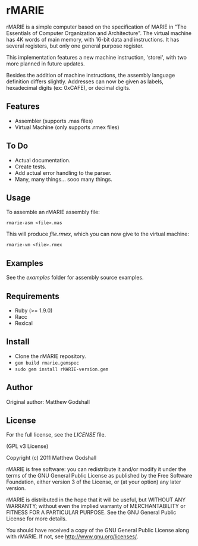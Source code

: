 rMARIE
===========

rMARIE is a simple computer based on the specification of MARIE in
"The Essentials of Computer Organization and Architecture". The virtual
machine has 4K words of main memory, with 16-bit data and instructions.
It has several registers, but only one general purpose register.

This implementation features a new machine instruction, 'storei', with
two more planned in future updates.

Besides the addition of machine instructions, the assembly language definition
differs slightly. Addresses can now be given as labels, hexadecimal digits
(ex: 0xCAFE), or decimal digits.

Features
--------

* Assembler (supports .mas files)
* Virtual Machine  (only supports .rmex files)

To Do
----

* Actual documentation.
* Create tests.
* Add actual error handling to the parser.
* Many, many things... sooo many things.

Usage
-----

To assemble an rMARIE assembly file:

    rmarie-asm <file>.mas

This will produce *file.rmex*, which you can now give to the virtual machine:

    rmarie-vm <file>.rmex


Examples
--------

See the *examples* folder for assembly source examples.

Requirements
------------

* Ruby (>= 1.9.0)
* Racc
* Rexical

Install
-------

* Clone the rMARIE repository.
* `gem build rmarie.gemspec`
* `sudo gem install rMARIE-version.gem`

Author
------

Original author: Matthew Godshall

License
-------

For the full license, see the *LICENSE* file.

(GPL v3 License)

Copyright (c) 2011 Matthew Godshall

rMARIE is free software: you can redistribute it and/or modify
it under the terms of the GNU General Public License as published by
the Free Software Foundation, either version 3 of the License, or
(at your option) any later version.

rMARIE is distributed in the hope that it will be useful,
but WITHOUT ANY WARRANTY; without even the implied warranty of
MERCHANTABILITY or FITNESS FOR A PARTICULAR PURPOSE.  See the
GNU General Public License for more details.

You should have received a copy of the GNU General Public License
along with rMARIE.  If not, see <http://www.gnu.org/licenses/>.
